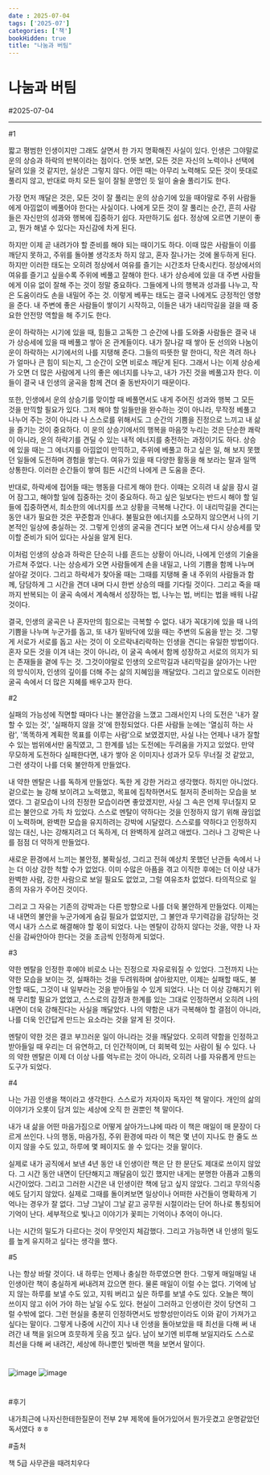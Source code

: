 ```yaml
---
date : 2025-07-04
tags: ['2025-07']
categories: ['책']
bookHidden: true
title: "나눔과 버팀"
---
```


# 나눔과 버팀

#2025-07-04

---

#1

짧고 평범한 인생이지만 그래도 살면서 한 가지 명확해진 사실이 있다. 인생은 그야말로 운의 상승과 하락의 반복이라는 점이다. 언뜻 보면, 모든 것은 자신의 노력이나 선택에 달려 있을 것 같지만, 실상은 그렇지 않다. 어떤 때는 아무리 노력해도 모든 것이 뜻대로 풀리지 않고, 반대로 마치 모든 일이 잘될 운명인 듯 일이 술술 풀리기도 한다. 

가장 먼저 깨달은 것은, 모든 것이 잘 풀리는 운의 상승기에 있을 때야말로 주위 사람들에게 아낌없이 베풀어야 한다는 사실이다. 나에게 모든 것이 잘 풀리는 순간, 흔히 사람들은 자신만의 성과와 행복에 집중하기 쉽다. 자만하기도 쉽다. 정상에 오르면 기분이 좋고, 뭔가 해낼 수 있다는 자신감에 차게 된다.

하지만 이제 곧 내려가야 할 준비를 해야 되는 때이기도 하다. 이때 많은 사람들이 이를 깨닫지 못하고, 주위를 돌아볼 생각조차 하지 않고, 혼자 잘나가는 것에 몰두하게 된다. 하지만 이러한 태도는 오히려 정상에서 여유를 즐기는 시간조차 단축시킨다. 정상에서의 여유를 즐기고 싶을수록 주위에 베풀고 잘해야 한다. 내가 상승세에 있을 대 주변 사람들에게 이유 없이 잘해 주는 것이 정말 중요하다. 그들에게 나의 행복과 성과를 나누고, 작은 도움이라도 손을 내밀어 주는 것. 이렇게 베푸는 태도는 결국 나에게도 긍정적인 영향을 준다. 내 주변에 좋은 사람들이 쌓이기 시작하고, 이들은 내가 내리막길을 걸을 때 중요한 안전망 역할을 해 주기도 한다.

운이 하락하는 시기에 있을 때, 힘들고 고독한 그 순간에 나를 도와줄 사람들은 결국 내가 상승세에 있을 때 베풀고 쌓아 온 관계들이다. 내가 잘나갈 때 쌓아 둔 선의와 나눔이 운이 하락하는 시기에서의 나를 지탱해 준다. 그들의 따뜻한 말 한마디, 작은 격려 하나가 얼마나 큰 힘이 되는지, 그 순간이 오면 비로소 깨닫게 된다. 그래서 나는 이제 상승세가 오면 더 많은 사람에게 나의 좋은 에너지를 나누고, 내가 가진 것을 베풀고자 한다. 이들이 결국 내 인생의 굴곡을 함께 견뎌 줄 동반자이기 때문이다. 

또한, 인생에서 운의 상승기를 맞이할 때 베풀면서도 내게 주어진 성과와 행복 그 모든 것을 만끽할 필요가 있다. 그저 해야 할 일들만을 완수하는 것이 아니라, 무작정 베풀고 나누어 주는 것이 아니라 나 스스로를 위해서도 그 순간의 기쁨을 진정으로 느끼고 내 삶을 즐기는 것이 중요하다. 이 운의 상승기에서의 행복을 마음껏 누리는 것은 단순한 쾌락이 아니라, 운의 하락기를 견딜 수 있는 내적 에너지를 충전하는 과정이기도 하다. 상승에 있을 때는 그 에너지를 아낌없이 만끽하고, 주위에 베풀고 하고 싶은 일, 해 보지 못했던 일들에 도전하며 경험을 쌓는다. 여유가 있을 때 다양한 활동을 해 보라는 말과 일맥상통한다. 이러한 순간들이 쌓여 힘든 시간의 나에게 큰 도움을 준다.

반대로, 하락세에 접어들 때는 행동을 다르게 해야 한다. 이때는 오히려 내 삶을 잠시 걸어 잠그고, 해야할 일에 집중하는 것이 중요하다. 하고 싶은 일보다는 반드시 해야 할 일들에 집중하면서, 최소한의 에너지를 쓰고 상황을 극복해 나간다. 이 내리막길을 견디는 동안 내가 필요한 것은 꾸준함과 인내다. 불필요한 에너지를 소모하지 않으면서 나의 기본적인 일상에 충실하는 것. 그렇게 인생의 굴곡을 견디다 보면 어느새 다시 상승세를 맞이할 준비가 되어 있다는 사실을 알게 된다.

이처럼 인생의 상승과 하락은 단순히 나를 흔드는 상황이 아니라, 나에게 인생의 기술을 가르쳐 주었다. 나는 상승세가 오면 사람들에게 손을 내밀고, 나의 기쁨을 함께 나누며 살아갈 것이다. 그리고 하락세가 찾아올 때는 그때를 지탱해 줄 내 주위의 사람들과 함께, 담담하게 그 시간을 견뎌 내며 다시 한번 상승의 때를 기다릴 것이다. 그리고 죽을 때까지 반복되는 이 굴곡 속에서 계속해서 성장하는 법, 나누는 법, 버티는 법을 배워 나갈 것이다.

결국, 인생의 굴곡은 나 혼자만의 힘으로는 극복할 수 없다. 내가 꼭대기에 있을 때 나의 기쁨을 나누며 누군가를 돕고, 또 내가 밑바닥에 있을 때는 주변의 도움을 받는 것. 그렇게 서로가 서로를 돕고 사는 것이 이 오르락내리락하는 인생을 견디는 유일한 방법이다. 혼자 모든 것을 이겨 내는 것이 아니라, 이 굴곡 속에서 함께 성장하고 서로의 의지가 되는 존재들을 곁에 두는 것. 그것이야말로 인생의 오르막길과 내리막길을 살아가는 나만의 방식이자, 인생의 깊이를 더해 주는 삶의 지혜임을 깨달았다. 그리고 앞으로도 이러한 굴곡 속에서 더 많은 지혜를 배우고자 한다.

#2

실패의 가능성에 직면할 때마다 나는 불안감을 느꼈고 그래서인지 나의 도전은 '내가 잘할 수 있는 것', '실패하지 않을 것'에 한정되었다. 다른 사람들 눈에는 '열심히 하는 사람', '똑똑하게 계획한 목표를 이루는 사람'으로 보였겠지만, 사실 나는 언제나 내가 잘할 수 있는 범위에서만 움직였고, 그 한계를 넘는 도전에는 두려움을 가지고 있었다. 만약 무모하게 도전하다 실패한다면, 내가 쌓아 온 이미지나 성과가 모두 무너질 것 같았고, 그런 생각이 나를 더욱 불안하게 만들었다.

내 약한 멘탈은 나를 독하게 만들었다. 독한 게 강한 거라고 생각했다. 하지만 아니었다. 겉으로는 늘 강해 보이려고 노력했고, 목표에 집착하면서도 철저히 준비하는 모습을 보였다. 그 겉모습이 나의 진정한 모습이라면 좋았겠지만, 사실 그 속은 언제 무너질지 모르는 불안으로 가득 차 있었다. 스스로 멘탈이 약하다는 것을 인정하지 않기 위해 끊임없이 노력하며, 완벽한 모습을 유지하려는 강박에 시달렸다. 스스로를 약하다고 인정하지 않는 대신, 나는 강해지려고 더 독하게, 더 완벽하게 살려고 애썼다. 그러나 그 강박은 나를 점점 더 약하게 만들었다.

새로운 환경에서 느끼는 불안정, 불확실성, 그리고 전혀 예상치 못했던 난관들 속에서 나는 더 이상 강한 척할 수가 없었다. 이미 수많은 아픔을 겪고 이직한 후에는 더 이상 내가 완벽한 사람, 강한 사람으로 보일 필요도 없었고, 그럴 여유조차 없었다. 타의적으로 일종의 자유가 주어진 것이다. 

그리고 그 자유는 기존의 강박과는 다른 방향으로 나를 더욱 불안하게 만들었다. 이제는 내 내면의 불안을 누군가에게 숨길 필요가 없었지만, 그 불안과 무기력감을 감당하는 것 역시 내가 스스로 해결해야 할 몫이 되었다. 나는 멘탈이 강하지 않다는 것을, 약한 나 자신을 감싸안아야 한다는 것을 조금씩 인정하게 되었다.

#3

약한 멘탈을 인정한 후에야 비로소 나는 진정으로 자유로워질 수 있었다. 그전까지 나는 약한 모습을 보이는 것, 실패하는 것을 두려워하며 살아왔지만, 이제는 실패할 때도, 불안할 때도, 그것이 내 일부라는 것을 받아들일 수 있게 되었다. 나는 더 이상 강해지기 위해 무리할 필요가 없었고, 스스로의 감정과 한계를 있는 그대로 인정하면서 오히려 나의 내면이 더욱 강해진다는 사실을 깨달았다. 나의 약함은 내가 극복해야 할 결점이 아니라, 나를 더욱 인간답게 만드는 요소라는 것을 알게 된 것이다.

멘탈이 약한 것은 결코 부끄러운 일이 아니라는 것을 깨달았다. 오히려 약함을 인정하고 받아들일 때 우리는 더 유연하고, 더 인간적이며, 더 회복력 있는 사람이 될 수 있다. 나의 약한 멘탈은 이제 더 이상 나를 억누르는 것이 아니라, 오히려 나를 자유롭게 만드는 도구가 되었다. 

#4

나는 가끔 인생을 책이라고 생각한다. 스스로가 저자이자 독자인 책 말이다. 개인의 삶의 이야기가 오롯이 담겨 있는 세상에 오직 한 권뿐인 책 말이다. 

내가 내 삶을 어떤 마음가짐으로 어떻게 살아가느냐에 따라 이 책은 매일이 매 문장이 다르게 쓰인다. 나의 행동, 마음가짐, 주위 환경에 따라 이 책은 몇 년이 지나도 한 줄도 쓰이지 않을 수도 있고, 하루에 몇 페이지도 쓸 수 있다는 것을 말이다.

실제로 내가 공직에서 보낸 4년 동안 내 인생이란 책은 단 한 문단도 제대로 쓰이지 않았다. 그 시간 동안 내면이 단단해지고 깨달음이 있긴 했지만 내게는 분명한 아픔과 고통의 시간이었다. 그리고 그러한 시간은 내 인생이란 책에 담고 싶지 않았다. 그리고 무의식중에도 담기지 않았다. 실제로 그때를 돌이켜보면 일상이나 어떠한 사건들이 명확하게 기억나는 경우가 잘 없다. 그냥 그날이 그날 같고 공무원 시절이라는 단어 하나로 통칭되어 기억이 난다. 세부적으로 빛나고 이야기가 꽃피는 기억이나 추억이 아니다.

나는 시간의 밀도가 다르다는 것이 무엇인지 체감했다. 그리고 가능하면 내 인생의 밀도를 높게 유지하고 싶다는 생각을 했다. 

#5

나는 항상 바랄 것이다. 내 하루는 언제나 충실한 하루였으면 한다. 그렇게 매일매일 내 인생이란 책이 충실하게 써내려져 갔으면 한다. 물론 매일이 이럴 수는 없다. 기억에 남지 않는 하루를 보낼 수도 있고, 지워 버리고 싶은 하루를 보낼 수도 있다. 오늘은 책이 쓰이지 않고 쉬어 가야 하는 날일 수도 있다. 현실이 그러하고 인생이란 것이 당연히 그럴 수밖에 없다. 그런 현실을 충분히 인정하면서도 방향성만이라도 이와 같이 가져가고 싶다는 말이다. 그렇게 나중에 시간이 지나 내 인생을 돌아보았을 때 최선을 다해 써 내려간 내 책을 읽으며 흐뭇하게 웃음 짓고 싶다. 남이 보기엔 비루해 보일지라도 스스로 최선을 다해 써 내려간, 세상에 하나뿐인 빛바랜 책을 보면서 말이다.

#

![image](https://github.com/user-attachments/assets/ed2c5f02-5490-4389-bdcc-ad4b81d88345)
![image](https://github.com/user-attachments/assets/4c4fcc89-a8a7-4976-9926-454d2dac89a3)

#

#후기

내가최근에 나자신한테한질문이 전부 2부 제목에 들어가있어서 뭔가웃겼고 운명같았던 독서였다 ㅎㅎ

#출처

책 5급 사무관을 때려치우다


